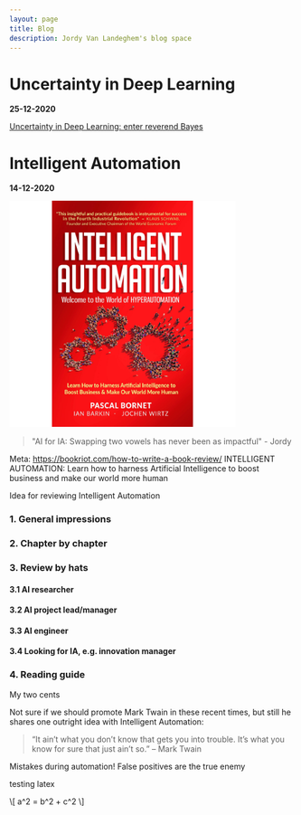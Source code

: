 ```yaml
---
layout: page
title: Blog
description: Jordy Van Landeghem's blog space
---
```


# Uncertainty in Deep Learning
**25-12-2020**

<a href="uncertainty-blog.html">Uncertainty in Deep Learning: enter reverend Bayes</a>


# Intelligent Automation
**14-12-2020**

<img src="../assets/IA-cover.jpg" width="400" height="400" class="center">


> "AI for IA: Swapping two vowels has never been as impactful" - Jordy

Meta: https://bookriot.com/how-to-write-a-book-review/
INTELLIGENT AUTOMATION: Learn how to harness Artificial Intelligence to boost business and make our world more human


Idea for reviewing Intelligent Automation

### 1. General impressions

### 2. Chapter by chapter

### 3. Review by hats
#### 3.1 AI researcher 

#### 3.2 AI project lead/manager

#### 3.3 AI engineer

#### 3.4 Looking for IA, e.g. innovation manager


### 4. Reading guide 


My two cents

Not sure if we should promote Mark Twain in these recent times, but still he shares one outright idea with Intelligent Automation: 

> “It ain’t what you don’t know that gets you into trouble. It’s what you know for sure that just ain’t so.” – Mark Twain

Mistakes during automation! 
False positives are the true enemy

testing latex

\\[ a^2 = b^2 + c^2 \\]
